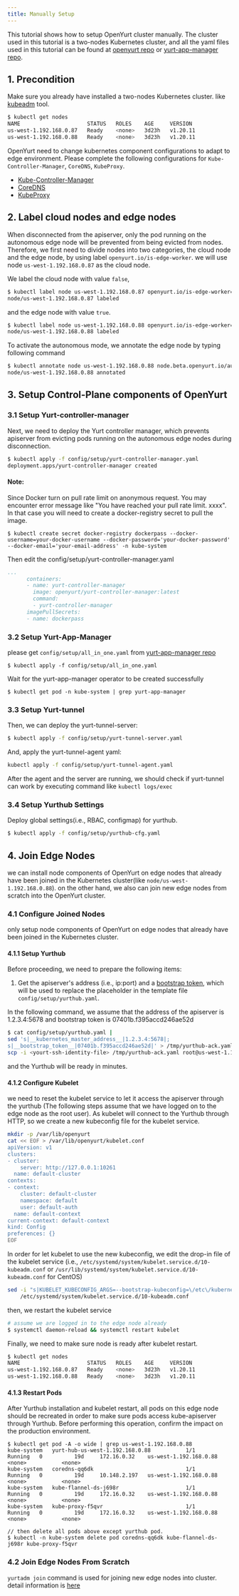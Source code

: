 ```yaml
---
title: Manually Setup
---
```


This tutorial shows how to setup OpenYurt cluster manually. The cluster used in this tutorial is a
two-nodes Kubernetes cluster, and all the yaml files used in this tutorial can be found
at [openyurt repo](https://github.com/openyurtio/openyurt/tree/master/config/setup) or [yurt-app-manager repo](https://github.com/openyurtio/yurt-app-manager/tree/master/config/setup).

## 1. Precondition

Make sure you already have installed a two-nodes Kubernetes cluster. like [kubeadm](https://kubernetes.io/docs/setup/production-environment/tools/kubeadm/create-cluster-kubeadm/) tool.
```bash
$ kubectl get nodes
NAME                     STATUS   ROLES    AGE     VERSION
us-west-1.192.168.0.87   Ready    <none>   3d23h   v1.20.11
us-west-1.192.168.0.88   Ready    <none>   3d23h   v1.20.11
```

OpenYurt need to change kubernetes component configurations to adapt to edge environment. Please complete the following configurations for `Kube-Controller-Manager`, `CoreDNS`, `KubeProxy`.
- [Kube-Controller-Manager](./openyurt-prepare.md#1-kube-controller-manager-adjustment)
- [CoreDNS](./openyurt-prepare.md#2-coredns-adjustment)
- [KubeProxy](./openyurt-prepare.md#3-kubeproxy-adjustment)

## 2. Label cloud nodes and edge nodes

When disconnected from the apiserver, only the pod running on the autonomous edge node will
be prevented from being evicted from nodes. Therefore, we first need to divide nodes into two categories, the cloud node
and the edge node, by using label `openyurt.io/is-edge-worker`. 
we will use node `us-west-1.192.168.0.87` as the cloud node.

We label the cloud node with value `false`,
```bash
$ kubectl label node us-west-1.192.168.0.87 openyurt.io/is-edge-worker=false
node/us-west-1.192.168.0.87 labeled
```

and the edge node with value `true`.
```bash
$ kubectl label node us-west-1.192.168.0.88 openyurt.io/is-edge-worker=true
node/us-west-1.192.168.0.88 labeled
```

To activate the autonomous mode, we annotate the edge node by typing following command
```bash
$ kubectl annotate node us-west-1.192.168.0.88 node.beta.openyurt.io/autonomy=true
node/us-west-1.192.168.0.88 annotated
```

## 3. Setup Control-Plane components of OpenYurt

### 3.1 Setup Yurt-controller-manager

Next, we need to deploy the Yurt controller manager, which prevents apiserver from evicting pods running on the
autonomous edge nodes during disconnection.
```bash
$ kubectl apply -f config/setup/yurt-controller-manager.yaml
deployment.apps/yurt-controller-manager created
```
#### Note:
Since Docker turn on pull rate limit on anonymous request. You may encounter error message like "You have reached your pull rate limit. xxxx". In that case you will need to create a docker-registry secret to pull the image.
```
$ kubectl create secret docker-registry dockerpass --docker-username=your-docker-username --docker-password='your-docker-password' --docker-email='your-email-address' -n kube-system
```
Then edit the config/setup/yurt-controller-manager.yaml
```yaml
...
      containers:
      - name: yurt-controller-manager
        image: openyurt/yurt-controller-manager:latest
        command:
        - yurt-controller-manager
      imagePullSecrets:
      - name: dockerpass
```

### 3.2 Setup Yurt-App-Manager

please get `config/setup/all_in_one.yaml` from [yurt-app-manager repo](https://github.com/openyurtio/yurt-app-manager/tree/master/config/setup)
```
$ kubectl apply -f config/setup/all_in_one.yaml
```

Wait for the yurt-app-manager operator to be created successfully
```
$ kubectl get pod -n kube-system | grep yurt-app-manager
```

### 3.3 Setup Yurt-tunnel

Then, we can deploy the yurt-tunnel-server:
```bash
$ kubectl apply -f config/setup/yurt-tunnel-server.yaml
```

And, apply the yurt-tunnel-agent yaml:
```bash
kubectl apply -f config/setup/yurt-tunnel-agent.yaml
```

After the agent and the server are running, we should check if yurt-tunnel can work by executing command like `kubectl logs/exec`

### 3.4 Setup Yurthub Settings

Deploy global settings(i.e., RBAC, configmap) for yurthub.
```bash
$ kubectl apply -f config/setup/yurthub-cfg.yaml
```

## 4. Join Edge Nodes

we can install node components of OpenYurt on edge nodes that already have been joined in the Kubernetes cluster(like `node/us-west-1.192.168.0.88`). on the other hand,
we also can join new edge nodes from scratch into the OpenYurt cluster.

### 4.1 Configure Joined Nodes

only setup node components of OpenYurt on edge nodes that already have been joined in the Kubernetes cluster.

#### 4.1.1 Setup Yurthub

Before proceeding, we need to prepare the following items:
1. Get the apiserver's address (i.e., ip:port) and a [bootstrap token](https://kubernetes.io/docs/reference/access-authn-authz/bootstrap-tokens/), which will be used to replace the placeholder in the template file `config/setup/yurthub.yaml`.

In the following command, we assume that the address of the apiserver is 1.2.3.4:5678 and bootstrap token is 07401b.f395accd246ae52d
```bash
$ cat config/setup/yurthub.yaml |
sed 's|__kubernetes_master_address__|1.2.3.4:5678|;
s|__bootstrap_token__|07401b.f395accd246ae52d|' > /tmp/yurthub-ack.yaml &&
scp -i <yourt-ssh-identity-file> /tmp/yurthub-ack.yaml root@us-west-1.192.168.0.88:/etc/kubernetes/manifests
```
and the Yurthub will be ready in minutes.

#### 4.1.2 Configure Kubelet

we need to reset the kubelet service to let it access the apiserver through the yurthub (The following steps assume that we have logged on to the edge node as the root user).
As kubelet will connect to the Yurthub through HTTP, so we create a new kubeconfig file for the kubelet service.
```bash
mkdir -p /var/lib/openyurt
cat << EOF > /var/lib/openyurt/kubelet.conf
apiVersion: v1
clusters:
- cluster:
    server: http://127.0.0.1:10261
  name: default-cluster
contexts:
- context:
    cluster: default-cluster
    namespace: default
    user: default-auth
  name: default-context
current-context: default-context
kind: Config
preferences: {}
EOF
```

In order for let kubelet to use the new kubeconfig, we edit the drop-in file of the kubelet service (i.e., `/etc/systemd/system/kubelet.service.d/10-kubeadm.conf` or `/usr/lib/systemd/system/kubelet.service.d/10-kubeadm.conf` for CentOS)
```bash
sed -i "s|KUBELET_KUBECONFIG_ARGS=--bootstrap-kubeconfig=\/etc\/kubernetes\/bootstrap-kubelet.conf\ --kubeconfig=\/etc\/kubernetes\/kubelet.conf|KUBELET_KUBECONFIG_ARGS=--kubeconfig=\/var\/lib\/openyurt\/kubelet.conf|g" \
    /etc/systemd/system/kubelet.service.d/10-kubeadm.conf
```

then, we restart the kubelet service
```bash
# assume we are logged in to the edge node already
$ systemctl daemon-reload && systemctl restart kubelet
```

Finally, we need to make sure node is ready after kubelet restart.
```bash
$ kubectl get nodes
NAME                     STATUS   ROLES    AGE     VERSION
us-west-1.192.168.0.87   Ready    <none>   3d23h   v1.20.11
us-west-1.192.168.0.88   Ready    <none>   3d23h   v1.20.11
```

#### 4.1.3 Restart Pods

After Yurthub installation and kubelet restart, all pods on this edge node should be recreated in order to make sure pods access kube-apiserver through Yurthub.
Before performing this operation, confirm the impact on the production environment.
```
$ kubectl get pod -A -o wide | grep us-west-1.192.168.0.88
kube-system   yurt-hub-us-west-1.192.168.0.88           1/1     Running   0          19d     172.16.0.32    us-west-1.192.168.0.88   <none>           <none>
kube-system   coredns-qq6dk                             1/1     Running   0          19d     10.148.2.197   us-west-1.192.168.0.88   <none>           <none>
kube-system   kube-flannel-ds-j698r                     1/1     Running   0          19d     172.16.0.32    us-west-1.192.168.0.88   <none>           <none>
kube-system   kube-proxy-f5qvr                          1/1     Running   0          19d     172.16.0.32    us-west-1.192.168.0.88   <none>           <none>

// then delete all pods above except yurthub pod.
$ kubectl -n kube-system delete pod coredns-qq6dk kube-flannel-ds-j698r kube-proxy-f5qvr
```

### 4.2 Join Edge Nodes From Scratch

`yurtadm join` command is used for joining new edge nodes into cluster. detail information is [here](./yurtadm-init-join.md#23joining-nodes-to-cluster)